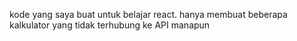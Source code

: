 kode yang saya buat untuk belajar react. hanya membuat beberapa kalkulator yang tidak terhubung ke API manapun
